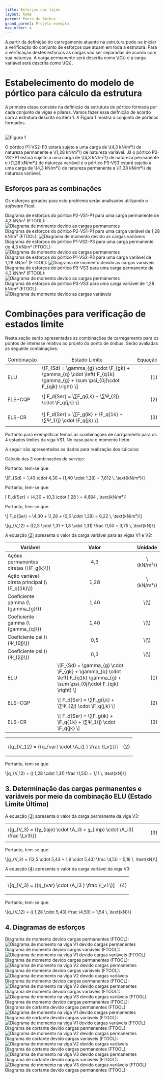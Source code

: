 ```yaml
---
title: Esforços nas lajes
layout: home
parent: Ponto de ônibus
grand_parent: Projeto exemplo
nav_order: 4
---
```


<!--Don't delete this script-->
<script src = "https://polyfill.io/v3/polyfill.min.js?features=es6"></script>
<script id = "MathJax-script" async src="https://cdn.jsdelivr.net/npm/mathjax@3/es5/tex-mml-chtml.js"></script>
<!--Don't delete this script-->

<p aligin = "justify">
A partir da definição do carregamento atuante na estrutura pode-se iniciar a verificação do conjunto de esforços que atuam em toda a estrutura. Para a verificação destes esforços as cargas vão ser separadas de acordo com sua natureza. A carga permanente será descrita como \(G\) e a carga variável será descrita como \(Q\). 
</p>

<h1>Estabelecimento do modelo de pórtico para cálculo da estrutura</h1>

<p aligin = "justify">
A primeira etapa consiste na definição da estrutura de pórtico formada por cada conjunto de vigas e pilares. Vamos fazer essa deifnição de acordo com a estrutura descrita no item 1. A Figura 1 mostra o conjunto de pórticos formados.
</p>

<br>
<img src="C:\Users\vinic\OneDrive\Área de Trabalho\Anteprojeto estrutural.jpg" alt="Figura 1">
<br>

<p aligin = "justify">
O pórtico P1-VS2-P3 estará sujeto a uma carga de \(4,3 kN/m²\) de natureza permanente e \(1,28 kN/m²\) de natureza variável. Já o pórtico P2-VS1-P1 estará sujeito a uma carga de \(4,3 kN/m²\) de natureza permanente e \(1,28 kN/m²\) de natureza variável e o pórtico P3-VS3 estará sujeito a uma carga de \(4,3 kN/m²\) de natureza permanente e \(1,28 kN/m²\) de natureza variável.
</p>

<h2>Esforços para as combinações</h2>

<p aligin = "justify">
Os esforços gerados para este problema serão analisados utilizando o <i>software</i> Ftool. 
</p>

<p aligin = "justify">
Diagrama de esforços do pórtico P2-VS1-P1 para uma carga permanente de 4,3 kN/m² (FTOOL):
<br>
<img scr="C:\Users\vinic\OneDrive\Área de Trabalho\pórtico P2-VS1-P1.jpg" alt="Diagrama de momento devido as cargas permanentes">
<br>
Diagrama de esforços do pórtico P2-VS1-P1 para uma carga variável de 1,28 kN/m² (FTOOL):
<img scr="C:\Users\vinic\OneDrive\Área de Trabalho\Cargas variáveis P2-VS1-P1.jpg" alt="Diagrama de momento devido as cargas variáveis">
<br>
Diagrama de esforços do pórtico P1-VS2-P3 para uma carga permanente de 4,3 kN/m² (FTOOL):
<br>
<img scr="C:\Users\vinic\OneDrive\Área de Trabalho\Momento permanente P1-VS2-P3.jpg" alt="Diagrama de momento devido as cargas permanentes">
<br>
Diagrama de esforços do pórtico P1-VS2-P3 para uma carga variável de 1,28 kN/m² (FTOOL):
<img scr="C:\Users\vinic\OneDrive\Área de Trabalho\Momento variável P1-VS2-P3.jpg" alt="Diagrama de momento devido as cargas variáveis">
<br>
Diagrama de esforços do pórtico P3-VS3 para uma carga permanente de 4,3 kN/m² (FTOOL):
<img scr="C:\Users\vinic\OneDrive\Área de Trabalho\Momento permanente P3-VS3.jpg" alt="Diagrama de momento devido as cargas permanentes">
<br>
Diagrama de esforços do pórtico P3-VS3 para uma carga variável de 1,28 kN/m² (FTOOL):
<br>
<img scr="C:\Users\vinic\OneDrive\Área de Trabalho\Momento variável P3-VS3.jpg" alt="Diagrama de momento devido as cargas variáveis">
<br>

<h1>Combinações para verificação de estados limite</h1>

<p aligin = "justify">
Nesta seção serão apresentadas as combinações de carregamento para os pontos de interesse relativo ao projeto do ponto de ônibus. Serão avaliadas as seguinte combinações:
</p>

<table>
  <thead align="center">
    <tr>
      <td>Combinação</td>
      <td>Estado Limite</td>
      <td>Equação</td>
    </tr>
  </thead>
  <tbody>
    <tr>
      <td align = "left">ELU</td>
      <td align = "left">\[F_{Sd} = \gamma_{g} \cdot \F_{gk} + \gamma_{q} \cdot \left( F_{q1k} \gamma_{g} +  \sum \psi_{0j}\cdot F_{qjk} \right) \]</td>
      <td><p align = "right" id = "eq1">(1)</p></td>
    </tr>
    <tr>
      <td align = "left">ELS-CQP</td>
      <td align = "left">\[ F_d{Ser} = \∑F_g{i,k}  + \∑Ψ_{2j} \cdot \F_q{j,k} \]</td>
      <td><p align = "right" id = "eq2">(2)</p></td>
    </tr>
    <tr>
      <td align = "left">ELS-CR</td>
      <td align = "left">\[ F_d{Ser} = \∑F_g{ik} + \F_q{1k} + \∑Ψ_1{j} \cdot \F_q{jk} \]</td>
      <td><p align = "right" id = "eq3">(3)</p></td>
    </tr>
  </tbody>
</table>

<p aligin = "justify">
Portanto para exemplificar temos as combinações de carrgamento para os 4 estados limites da viga VS1. No caso para o momento fletor.
</p>
<p aligin = "justify">
A seguir são apresentados os dados para realização dos cálculos: 
</p>

<table>
<thead align="center">
  <tr>
    <th>Variável</th>
    <th>Valor</th>
    <th>Unidade</th>
  </tr>
</thead>
<tbody align="center">
  <tr>
    <td align = "left">Ações permanentes diretas (\(F_g{k}\))</td>
    <td>4,3</td>
    <td>\(kN/m²\)</td>
  </tr>
  <tr>
    <td align = "left">Ação variável direta principal (\(F_q{1k}\))</td>
    <td>1,28</td>
    <td>\(kN/m²\)</td>
  </tr>
  <tr>
    <td align = "left">Coeficiente gamma (\(gamma_{g}\))</td>
    <td>1,40</td>
    <td>\(\)</td>
  </tr>
  <td align = "left">Coeficiente gamma (\(gamma_{q}\))</td>
    <td>1,40</td>
    <td>\(\)</td>
  </tr>
  <td align = "left">Coeficiente psi (\(Ψ_{0j}\))</td>
    <td>0,5</td>
    <td>\(\)</td>
  </tr>
  <td align = "left">Coeficiente psi (\(Ψ_{2j}\))</td>
    <td>0,3</td>
    <td>\(\)</td>
  </tr>
  
Cálculo das 3 combinações de serviço:
<tr>
      <td align = "left">ELU</td>
      <td align = "left">\[F_{Sd} = \gamma_{g} \cdot \F_{gk} + \gamma_{q} \cdot \left( F_{q1k} \gamma_{g} +  \sum \psi_{0j}\cdot F_{qjk} \right) \]</td>
      <td><p align = "right" id = "eq1">(1)</p></td>
    </tr>
<p aligin = "justify">
Portanto, tem-se que:
</p>

<p>
\[F_{Sd} = 1,40 \cdot 4,30 + (1,40 \cdot 1,28) = 7,812 \, \text{kN/m²}\]
</p>

<tr>
      <td align = "left">ELS-CQP</td>
      <td align = "left">\[ F_d{Ser} = \∑F_g{i,k}  + \∑Ψ_{2j} \cdot \F_q{j,k} \]</td>
      <td><p align = "right" id = "eq2">(2)</p></td>
    </tr>

<p aligin = "justify">
Portanto, tem-se que:
</p>

\[ F_d{Ser} = \4,30 + (0,3 \cdot 1,28 \) = 4,684 \, \text{kN/m²}\]
<p>

<tr>
      <td align = "left">ELS-CR</td>
      <td align = "left">\[ F_d{Ser} = \∑F_g{ik} + \F_q{1k} + \∑Ψ_1{j} \cdot \F_q{jk} \]</td>
      <td><p align = "right" id = "eq3">(3)</p></td>
  </tr>

<p aligin = "justify">
Portanto, tem-se que:
</p>

<p>
\[ F_d{Ser} = \4,30 + \1,28 + (0,5 \cdot 1,28) = 6,22 \, \text{kN/m²}\]
<p>
  
<p>
\[g_{V_12} = ((2,5 \cdot 1,31 + 1,8 \cdot 1,31) \frac \1,50  = 3,75 \, \text{kN}\]
</p>



<p aligin = "justify">
A equação <a href="#eq2">(2)</a> apresenta o valor da carga variável para as vigas V1 e V2:
</p>

<table>
  <tr>
    <td align = "left">\[q_{V_12} = ((q_{var} \cdot \A_i1 ) \frac \l_v1\)]</td>
    <td><p align = "right" id = "eq2">(2)</p></td>
  </tr>
</table>

<p aligin = "justify">
Portanto, tem-se que:
</p>

<p>
\[q_{V_12} = (( 1,28 \cdot 1,31) \frac \1,50)  = 1,11 \, \text{kN}\]
</p>

<h2>3. Determinação das cargas permanentes e variáveis por meio da combinação ELU (Estado Limite Último)</h2>

<p aligin = "justify">
A equação <a href="#eq3">(3)</a> apresenta o valor da carga permanente da viga V3:
</p>

<table>
  <tr>
    <td align = "left">\[g_{V_3} = ((ɣ_{laje} \cdot \A_i3 + ɣ_{imp} \cdot \A_i3) \frac \l_v3\)]</td>
    <td><p align = "right" id = "eq3">(3)</p></td>
  </tr>
</table>

<p aligin = "justify">
Portanto, tem-se que:
</p>

<p>
\[g_{V_3} = ((2,5 \cdot 5,43 + 1,8 \cdot 5,43) \frac \4,50  = 5,18 \, \text{kN}\]
</p>

<p aligin = "justify">
A equação <a href="#eq4">(4)</a> apresenta o valor da carga variável da viga V3:
</p>

<table>
  <tr>
    <td align = "left">\[q_{V_3} = ((q_{var} \cdot \A_i3 ) \frac \l_v1\)]</td>
    <td><p align = "right" id = "eq4">(4)</p></td>
  </tr>
</table>

<p aligin = "justify">
Portanto, tem-se que:
</p>

<p>
\[q_{V_12} = (( 1,28 \cdot 5,43) \frac \4,50)  = 1,54 \, \text{kN}\]
</p>

<h2>4. Diagramas de esforços</h2>

<p aligin = "justify">
Diagrama de momento devido cargas permanentes (FTOOL):
<br>
<img src="C:\Users\vinic\OneDrive\Área de Trabalho\Momento V1 permanente.jpg" alt="Diagrama de momento na viga V1 devido cargas permanentes">
<br>
Diagrama de momento devido cargas variáveis (FTOOL):
<br>
<img src="C:\Users\vinic\OneDrive\Área de Trabalho\Momento V1 variável.jpg" alt="Diagrama de momento na viga V1 devido cargas variáveis (FTOOL)">
Diagrama de momento devido cargas permanentes (FTOOL):
<br>
<img src="C:\Users\vinic\OneDrive\Área de Trabalho\Momento V2 permanente.jpg" alt="Diagrama de momento na viga V2 devido cargas permanentes">
<br>
Diagrama de momento devido cargas variáveis (FTOOL):
<br>
<img src="C:\Users\vinic\OneDrive\Área de Trabalho\Momento V2 variável.jpg" alt="Diagrama de momento na viga V2 devido cargas variáveis">
<br>
Diagrama de momento devido cargas permanentes (FTOOL):
<br>
<img src="C:\Users\vinic\OneDrive\Área de Trabalho\Momento V3 permanente.jpg" alt="Diagrama de momento na viga V3 devido cargas permanentes">
<br>
Diagrama de momento devido cargas variáveis (FTOOL):
<br>
<img src="C:\Users\vinic\OneDrive\Área de Trabalho\Momento V3 variável.jpg" alt="Diagrama de momento na viga V3 devido cargas variáveis (FTOOL)">
Diagrama de momento devido cargas permanentes (FTOOL):
<br>
Diagrama de cortante devido cargas permanentes (FTOOL):
<br>
<img src="C:\Users\vinic\OneDrive\Área de Trabalho\Cortante V1 permanente.jpg" alt="Diagrama de momento na viga V1 devido cargas permanentes">
<br>
Diagrama de cortante devido cargas variáveis (FTOOL):
<br>
<img src="C:\Users\vinic\OneDrive\Área de Trabalho\Cortante V1 variável.jpg" alt="Diagrama de momento na viga V1 devido cargas variáveis (FTOOL)">
Diagrama de cortante devido cargas permanentes (FTOOL):
<br>
<img src="C:\Users\vinic\OneDrive\Área de Trabalho\Cortante V2 permanente.jpg" alt="Diagrama de momento na viga V2 devido cargas permanentes">
<br>
Diagrama de cortante devido cargas variáveis (FTOOL):
<br>
<img src="C:\Users\vinic\OneDrive\Área de Trabalho\Cortante V2 variável.jpg" alt="Diagrama de momento na viga V2 devido cargas variáveis">
<br>
Diagrama de cortante devido cargas permanentes (FTOOL):
<br>
<img src="C:\Users\vinic\OneDrive\Área de Trabalho\Cortante V3 permanente.jpg" alt="Diagrama de momento na viga V3 devido cargas permanentes">
<br>
Diagrama de cortante devido cargas variáveis (FTOOL):
<br>
<img src="C:\Users\vinic\OneDrive\Área de Trabalho\Cortante V3 variável.jpg" alt="Diagrama de momento na viga V3 devido cargas variáveis (FTOOL)">
Diagrama de cortante devido cargas permanentes (FTOOL):
<br>
  
</p>

